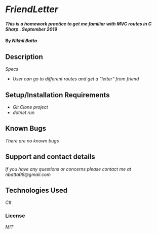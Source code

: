 # _FriendLetter_

#### _This is a homework practice to get me familiar with MVC routes in C Sharp . September 2019_

#### By _Nikhil Batta_

## Description

_Specs_

* _User can go to different routes and get a "letter" from friend_



## Setup/Installation Requirements

* _Git Clone project_
* _dotnet run_


## Known Bugs

_There are no known bugs_

## Support and contact details

_If you have any questions or concerns please contact me at nbatta08@gmail.com_

## Technologies Used

_C#_

### License

*MIT*
